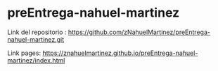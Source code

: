 # preEntrega-nahuel-martinez

Link del repositorio : https://github.com/zNahuelMartinez/preEntrega-nahuel-martinez.git

Link pages: https://znahuelmartinez.github.io/preEntrega-nahuel-martinez/index.html